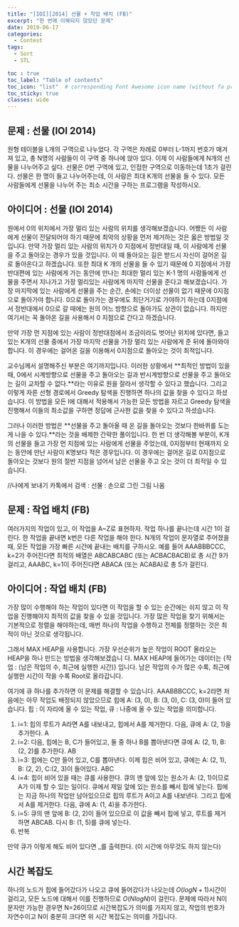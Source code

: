 ```yaml
---
title: "[IOI][2014] 선물 + 작업 배치 (FB)"
excerpt: "한 번에 이해되지 않았던 문제"
date: 2019-06-17
categories:
  - Contest
tags:
  - Sort
  - STL

toc : true
toc_label: "Table of contents"
toc_icon: "list"  # corresponding Font Awesome icon name (without fa prefix)
toc_sticky: true
classes: wide  
---
```



## 문제 : 선물 (IOI 2014)

원형 테이블을 L개의 구역으로 나누었다. 각 구역은 차례로 0부터 L-1까지 번호가 매겨져 있고, 총 N명의 사람들이 이 구역 중 하나에 앉아 있다. 
이제 이 사람들에게 N개의 선물을 나누어주고 싶다. 선물은 0번 구역에 있고, 인접한 구역으로 이동하는데 1초가 걸린다. 선물은 한 명이 들고 나누어주는데, 
이 사람은 최대 K개의 선물을 들 수 있다. 모든 사람들에게 선물을 나누어 주는 최소 시간을 구하는 프로그램을 작성하시오.  

## 아이디어 : 선물 (IOI 2014)

원에서 0의 위치에서 가장 멀리 있는 사람의 위치를 생각해보겠습니다. 어쨌든 이 사람에게 선물이 전달되어야 하기 때문에 최악의 상황을 먼저 제거하는 것은
옳은 방법일 것입니다. 만약 가장 멀리 있는 사람의 위치가 0 지점에서 정반대일 때, 이 사람에게 선물을 주고 돌아오는 경우가 있을 것입니다. 이 때 돌아오는 길은 받드시 자신이 걸어온 길로 돌아온다고 하겠습니다. 또한 최대 K 개의 선물을 들 수 있기 때문에 0 지점에서 가장 반대편에 있는 사람에게 가는 동안에 만나는 최대한 멀리 있는 K-1 명의 사람들에게 선물을 주면서 지나가고
가장 멀리있는 사람에게 마지막 선물을 준다고 해보겠습니다. 가장 마지막에 있는 사람에게 선물을 주는 순간, 손에는 더이상 선물이 없기 때문에 0지점으로 돌아가야 합니다. 0으로 돌아가는 경우에도 최단거기로 가야하기 하는데 0지점에서 정반대에서 0으로 갈 때에는 원의 어느 방향으로 돌아가도 상관이 없습니다. 하지만 여기서는 꼭 돌아온 길을 사용해서 0 지점으로 간다고 하겠습니다.  

만약 가장 먼 지점에 있는 사람이 정반대점에서 조금이라도 벗어난 위치에 있다면, 들고 있는 K개의 선물 중에서 가장 마지막 선물을 가장 멀리 있는 사람에게 준 뒤에 돌아와야합니다. 이 경우에는 걸어온 길을 이용해서 0지점으로 돌아오는 것이 최적입니다.  

교수님께서 설명해주신 부분은 여기까지입니다. 이러한 상황에서 **최적인 방법이 있을 때, 0에서 시계방향으로 선물을 주고 돌아오는 길과 반시계방향으로 선물을 주고 돌아오는 길이 교차할 수 없다.**라는 이유로 원을 잘라서 생각할 수 있다고 했습니다. 그리고 이렇게 자른 선형 경로에서 Greedy 탐색을 진행하면 하나의 값을 찾을 수 있다고 하셨습니다. 이 방법을 모든 l에 대해서 적용해서 가능한 모든 방법을 자르고 Greedy 탐색을 진행해서 이들의 최소값을 구하면 정답에 근사한 값을 찾을 수 있다고 하셨습니다.  

그러나 이러한 방법은 **선물을 주고 돌아올 때 온 길을 돌아오는 것보다 한바퀴를 도는게 나을 수 있다.**라는 것을 배제한 간략한 풀이입니다. 한 번 더 생각해볼 부분이, K개의 선물을 들고 가장 먼 지점에 있는 사람에게 선물을 주었는데, 0지점부터 현재까지 오는 동안에 만난 사람이 K명보다 적은 경우입니다. 이 경우에는 걸어온 길로 0지점으로 돌아오는 것보다 원의 절반 지점을 넘어서 남은 선물을 주고 오는 것이 더 최적일 수 있습니다.  

//나에게 보내기 카톡에서 검색 : 선물 : 손으로 그린 그림 나옴  


## 문제 : 작업 배치 (FB)  

여러가지의 작업이 있고, 이 작업을 A~Z로 표현하자. 작업 하나를 끝나는데 시간 1이 걸린다. 한 작업을 끝내면 k번은 
다른 작업을 해야 한다. N개의 작업이 문자열로 주어졌을 때, 모든 작업을 가장 빠른 시간에 끝내는 배치를 구하시오. 
예를 들어 AAABBBCCC, k=2가 주어진다면 최적의 배열은 ABCABCABC (또는 ACBACBACB)로 총 시간 9가 걸리고,
AAABC, k=1이 주어진다면 ABACA (또는 ACABA)로 총 5가 걸린다. 

## 아이디어 : 작업 배치 (FB)

가장 많이 수행해야 하는 작업이 있다면 이 작업을 할 수 있는 순간에는 쉬지 않고 이 작업을 진행해야지 최적의 값을 찾을 수 있을 것입니다. 가장 많은 작업을 찾기 위해서는 기본적으로
정렬을 해야하는데, 매번 하나의 작업을 수행하고 전체를 정렬하는 것은 최적이 아닌 것으로 생각됩니다.  

그래서 MAX HEAP을 사용합니다. 가장 우선순위가 높은 작업이 ROOT 올라오는 HEAP을 하나 만드는 방법을 생각해보겠습니    다. MAX HEAP에 들어가는 데이터는 {작업 : (남은 작업의 수, 최근에 실행한 시간)} 입니다. 남은 작업의 수가 많은 수록, 최근에 실행한 시간이 작을 수록 Root로 올라갑니다.  

여기에 큐 하나를 추가하면 이 문제를 해결할 수 있습니다. AAABBBCCC, k=2라면 처음에는 아무 작업도 배정되지 않았으므로 힙에 A: (3, 0), B: (3, 0), C: (3, 0)이 들어 있습니다.
힙 : 이 자리에 올 수 있는 작업, 큐 : 나중에 올 수 있는 작업을 의미합니다.  

1. i=1: 힙의 루트가 A라면 A를 내보내고, 힙에서 A를 제거한다. 다음, 큐에 A: (2, 1)을 추가한다. A
2. i=2: 다음, 힙에는 B, C가 들어있고, 둘 중 하나 B를 뽑아낸다면 큐에 A: (2, 1), B: (2, 2)를 추가한다. AB
3. i=3: 힙에는 C만 들어 있고, C를 뽑아낸다. 이제 힙은 비어 있고, 큐에는 A: (2, 1), B: (2, 2), C:(2, 3)이 들어있다. ABC
4. i=4: 힙이 비어 있을 때는 큐를 사용한다. 큐의 맨 앞에 있는 원소가 A: (2, 1)이므로 A가 이제 할 수 있는 일이다. 큐에서 제일 앞에 있는 원소를 빼서 힙에 넣는다. 
힙에는 지금 하나의 작업만 남아있으므로 힙의 루트가 A이고 A를 내보낸다. 그리고 힙에서 A를 제거한다. 다음, 큐에 A: (1, 4)을 추가한다.
5. i=5: 큐의 맨 앞에 B: (2, 2)이 들어 있으므로 이 값을 빼서 힙에 넣고, 루트를 제거하면 ABCAB. 다시 B: (1, 5)를 큐에 넣는다. 
6. 반복

만약 큐가 이렇게 해도 비어 있다면 _를 출력한다. (이 시간에 아무것도 하지 않는다)  

## 시간 복잡도  

하나의 노드가 힙에 들어갔다가 나오고 큐에 들어갔다가 나오는데 $O(logN + 1)$시간이 걸리고, 모든 노드에 대해서 이를 진행하므로 $O(NlogN)$이 걸린다. 
문제에 따라서 N이 문자만 가능한 경우면 N=26이므로 시간복잡도가 의미를 가지지 않고, 작업의 번호가 자연수이고 N이 충분히 크다면 위 시간 복잡도는 의미를 가집니다.  



